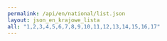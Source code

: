 ```yaml
---
permalink: /api/en/national/list.json
layout: json_en_krajowe_lista
all: "1,2,3,4,5,6,7,8,9,10,11,12,13,14,15,16,17"
---
```

